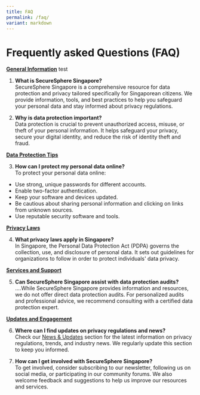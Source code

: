 ```yaml
---
title: FAQ
permalink: /faq/
variant: markdown
---
```

# Frequently asked Questions (FAQ)

**<u>General Information</u>**  test

1.  **What is SecureSphere Singapore?**
<br>SecureSphere Singapore is a comprehensive resource for data protection and privacy tailored specifically for Singaporean citizens. We provide information, tools, and best practices to help you safeguard your personal data and stay informed about privacy regulations.

2. **Why is data protection important?**
<br>Data protection is crucial to prevent unauthorized access, misuse, or theft of your personal information. It helps safeguard your privacy, secure your digital identity, and reduce the risk of identity theft and fraud.

**<u>Data Protection Tips</u>**

3.   **How can I protect my personal data online?**
<br> To protect your personal data online:
* Use strong, unique passwords for different accounts.
* Enable two-factor authentication.
* Keep your software and devices updated.
* Be cautious about sharing personal information and clicking on links from unknown sources.
* Use reputable security software and tools.

<u>**Privacy Laws**</u>

4. **What privacy laws apply in Singapore?**
<br>In Singapore, the Personal Data Protection Act (PDPA) governs the collection, use, and disclosure of personal data. It sets out guidelines for organizations to follow in order to protect individuals' data privacy.

<u>**Services and Support**</u>

5. **Can SecureSphere Singapore assist with data protection audits?**
<br>....While SecureSphere Singapore provides information and resources, we do not offer direct data protection audits. For personalized audits and professional advice, we recommend consulting with a certified data protection expert.

<u>**Updates and Engagement**</u>

6.  **Where can I find updates on privacy regulations and news?**  
    Check our [News &amp; Updates](/news-and-updates) section for the latest information on privacy regulations, trends, and industry news. We regularly update this section to keep you informed.
    
7.  **How can I get involved with SecureSphere Singapore?**  
    To get involved, consider subscribing to our newsletter, following us on social media, or participating in our community forums. We also welcome feedback and suggestions to help us improve our resources and services.